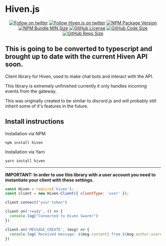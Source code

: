 # Hiven.js

<p align="center">
  <a href="https://twitter.com/dustinrouillard"><img src="https://img.shields.io/twitter/follow/dustinrouillard.svg?label=Follow" alt="Follow on twitter"></a>
  <a href="https://twitter.com/hivenjs"><img src="https://img.shields.io/twitter/follow/hivenjs.svg?label=Hiven.js+Twitter" alt="Follow Hiven.js on twitter"></a> 
  <a href="https://npmjs.com/hiven"><img src="https://img.shields.io/npm/v/hiven.svg" alt="NPM Package Version"></a>
  <a href="https://npmjs.com/hiven"><img src="https://img.shields.io/bundlephobia/min/hiven.svg" alt="NPM Bundle MIN Size"></a>
  <a href="https://github.com/hivenapp/hiven.js"><img src="https://img.shields.io/github/license/hivenapp/hiven.js.svg" alt="GitHub License"></a>
  <a href="https://github.com/hivenapp/hiven.js"><img src="https://img.shields.io/github/languages/code-size/hivenapp/hiven.js.svg" alt="GitHub Code Size"></a>
  <a href="https://github.com/hivenapp/hiven.js"><img src="https://img.shields.io/github/repo-size/hivenapp/hiven.js.svg" alt="GitHub Repo Size"></a>
</p>

## This is going to be converted to typescript and brought up to date with the current Hiven API soon.

Client library for Hiven, used to make chat bots and interact with the API.

This library is extremely unfinished currently it only handles incoming events from the gateway.

This was originally created to be similar to discord.js and will probably still inherit some of it's features in the future.

## Install instructions

Installation via NPM

`npm install hiven`

Installation via Yarn

`yarn install hiven`

---

**IMPORTANT: In order to use this library with a user account you need to instantiate your client with these settings.**

```js
const Hiven = require('hiven');
const client = new Hiven.Client({ clientType: 'user' });

client.connect("your token")

client.on('ready', () => {
  console.log("Connected to Hiven Swarm!")
})

client.on('MESSAGE_CREATE', (msg) => {
  console.log(`Received message: ${msg.content} from ${msg.author.username}`)
})
```
